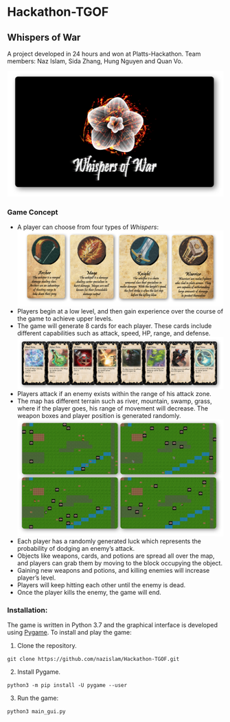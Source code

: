 # Hackathon-TGOF
## Whispers of War
A project developed in 24 hours and won at Platts-Hackathon. Team members: Naz Islam, Sida Zhang, Hung Nguyen and Quan Vo.

![Game Title](/resources/description/game_logo_shadow.png "Game Title")

### Game Concept
- A player can choose from four types of *Whispers*:
![Whispers](/resources/description/whispers_shadow.png "Four kinds of Whispers")
- Players begin at a low level, and then gain experience over the course of the game to achieve upper levels.
- The game will generate 8 cards for each player. These cards include different capabilities such as attack, speed, HP, range, and defense.
![Cards](/resources/description/cards_shadow.png "Cards")
- Players attack if an enemy exists within the range of his attack zone.
- The map has different terrain such as river, mountain, swamp, grass, where if the player goes, his range of movement will decrease. The weapon boxes and player position is generated randomly.
![Random Maps](/resources/description/map_shadow.png "Maps generated randomly")
- Each player has a randomly generated luck which represents the probability of dodging an enemy’s attack.
- Objects like weapons, cards, and potions are spread all over the map, and players can grab them by moving to the block occupying the object.
- Gaining new weapons and potions, and killing enemies will increase player’s level.
- Players will keep hitting each other until the enemy is dead.
- Once the player kills the enemy, the game will end.


### Installation:
The game is written in Python 3.7 and the graphical interface is developed using [Pygame](https://en.wikipedia.org/wiki/Pygame).
To install and play the game:

1. Clone the repository.

```
git clone https://github.com/nazislam/Hackathon-TGOF.git
```

2. Install Pygame.  

```
python3 -m pip install -U pygame --user
```

3. Run the game:  

```
python3 main_gui.py
```
